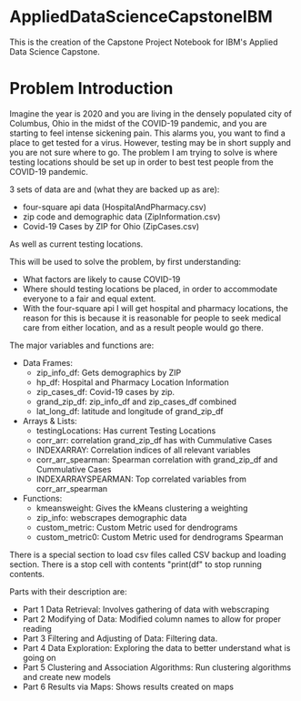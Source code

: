 # AppliedDataScienceCapstoneIBM
This is the creation of the Capstone Project Notebook for IBM's Applied Data Science Capstone.


# Problem Introduction
Imagine the year is 2020 and you are living in the densely populated city of Columbus, Ohio in the midst of the COVID-19 pandemic, and you are starting to feel intense sickening pain. This alarms you, you want to find a place to get tested for a virus. However, testing may be in short supply and you are not sure where to go. The problem I am trying to solve is where testing locations should be set up in order to best test people from the COVID-19 pandemic. 

3 sets of data are and (what they are backed up as are): 
- four-square api data (HospitalAndPharmacy.csv)
- zip code and demographic data (ZipInformation.csv)
- Covid-19 Cases by ZIP for Ohio (ZipCases.csv)

As well as current testing locations.
 
This will be used to solve the problem, by first understanding:
- What factors are likely to cause COVID-19
- Where should testing locations be placed, in order to accommodate everyone to a fair and equal extent.
- With the four-square api I will get hospital and pharmacy locations, the reason for this is because it is reasonable for people to seek medical care from either location, and as a result people would go there.

The major variables and functions are:
- Data Frames: 
	- zip_info_df: Gets demographics by ZIP
	- hp_df: Hospital and Pharmacy Location Information
	- zip_cases_df: Covid-19 cases by zip.
	- grand_zip_df: zip_info_df and zip_cases_df combined
	- lat_long_df: latitude and longitude of grand_zip_df
- Arrays & Lists:
	- testingLocations: Has current Testing Locations
	- corr_arr: correlation grand_zip_df has with Cummulative Cases
	- INDEXARRAY: Correlation indices of all relevant variables
	- corr_arr_spearman: Spearman correlation with grand_zip_df and Cummulative Cases
	- INDEXARRAYSPEARMAN: Top correlated variables from corr_arr_spearman
- Functions:
	- kmeansweight: Gives the kMeans clustering a weighting	
	- zip_info: webscrapes demographic data
	- custom_metric: Custom Metric used for dendrograms
	- custom_metric0: Custom Metric used for dendrograms Spearman
	
There is a special section to load csv files called CSV backup and loading section. There is a stop cell with contents "print(df" to stop running contents.

Parts with their description are:
- Part 1 Data Retrieval: Involves gathering of data with webscraping
- Part 2 Modifying of Data: Modified column names to allow for proper reading
- Part 3 Filtering and Adjusting of Data: Filtering data.
- Part 4 Data Exploration: Exploring the data to better understand what is going on
- Part 5 Clustering and Association Algorithms: Run clustering algorithms and create new models
- Part 6 Results via Maps: Shows results created on maps  

